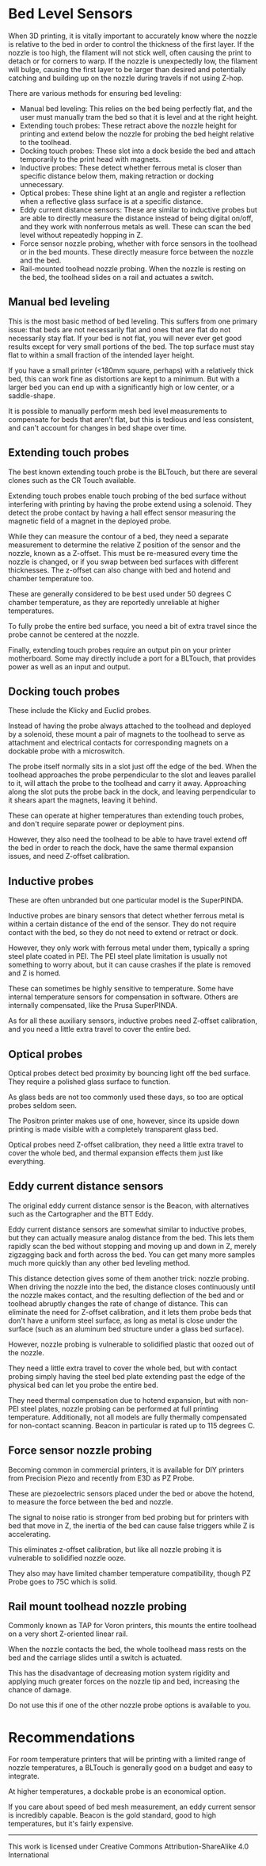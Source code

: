 # Bed Level Sensors

When 3D printing, it is vitally important to accurately know where the nozzle is relative to the bed in order to control the thickness of the first layer.
If the nozzle is too high, the filament will not stick well, often causing the print to detach or for corners to warp.
If the nozzle is unexpectedly low, the filament will bulge, causing the first layer to be larger than desired and potentially catching and building up on the nozzle during travels if not using Z-hop.

There are various methods for ensuring bed leveling:

* Manual bed leveling: This relies on the bed being perfectly flat, and the user must manually tram the bed so that it is level and at the right height.
* Extending touch probes: These retract above the nozzle height for printing and extend below the nozzle for probing the bed height relative to the toolhead.
* Docking touch probes: These slot into a dock beside the bed and attach temporarily to the print head with magnets.
* Inductive probes: These detect whether ferrous metal is closer than specific distance below them, making retraction or docking unnecessary.
* Optical probes: These shine light at an angle and register a reflection when a reflective glass surface is at a specific distance.
* Eddy current distance sensors: These are similar to inductive probes but are able to directly measure the distance instead of being digital on/off, and they work with nonferrous metals as well. These can scan the bed level without repeatedly hopping in Z.
* Force sensor nozzle probing, whether with force sensors in the toolhead or in the bed mounts. These directly measure force between the nozzle and the bed.
* Rail-mounted toolhead nozzle probing. When the nozzle is resting on the bed, the toolhead slides on a rail and actuates a switch.

## Manual bed leveling

This is the most basic method of bed leveling.
This suffers from one primary issue: that beds are not necessarily flat and ones that are flat do not necessarily stay flat.
If your bed is not flat, you will never ever get good results except for very small portions of the bed.
The top surface must stay flat to within a small fraction of the intended layer height.

If you have a small printer (<180mm square, perhaps) with a relatively thick bed, this can work fine as distortions are kept to a minimum.
But with a larger bed you can end up with a significantly high or low center, or a saddle-shape.

It is possible to manually perform mesh bed level measurements to compensate for beds that aren't flat, but this is tedious and less consistent, and can't account for changes in bed shape over time.

## Extending touch probes

The best known extending touch probe is the BLTouch, but there are several clones such as the CR Touch available.

Extending touch probes enable touch probing of the bed surface without interfering with printing by having the probe extend using a solenoid.
They detect the probe contact by having a hall effect sensor measuring the magnetic field of a magnet in the deployed probe.

While they can measure the contour of a bed, they need a separate measurement to determine the relative Z position of the sensor and the nozzle, known as a Z-offset.
This must be re-measured every time the nozzle is changed, or if you swap between bed surfaces with different thicknesses.
The z-offset can also change with bed and hotend and chamber temperature too.

These are generally considered to be best used under 50 degrees C chamber temperature, as they are reportedly unreliable at higher temperatures.

To fully probe the entire bed surface, you need a bit of extra travel since the probe cannot be centered at the nozzle.

Finally, extending touch probes require an output pin on your printer motherboard.
Some may directly include a port for a BLTouch, that provides power as well as an input and output.

## Docking touch probes

These include the Klicky and Euclid probes.

Instead of having the probe always attached to the toolhead and deployed by a solenoid, these mount a pair of magnets to the toolhead to serve as attachment and electrical contacts for corresponding magnets on a dockable probe with a microswitch.

The probe itself normally sits in a slot just off the edge of the bed.
When the toolhead approaches the probe perpendicular to the slot and leaves parallel to it, will attach the probe to the toolhead and carry it away.
Approaching along the slot puts the probe back in the dock, and leaving perpendicular to it shears apart the magnets, leaving it behind.

These can operate at higher temperatures than extending touch probes, and don't require separate power or deployment pins.

However, they also need the toolhead to be able to have travel extend off the bed in order to reach the dock, have the same thermal expansion issues, and need Z-offset calibration.

## Inductive probes

These are often unbranded but one particular model is the SuperPINDA.

Inductive probes are binary sensors that detect whether ferrous metal is within a certain distance of the end of the sensor.
They do not require contact with the bed, so they do not need to extend or retract or dock.

However, they only work with ferrous metal under them, typically a spring steel plate coated in PEI.
The PEI steel plate limitation is usually not something to worry about, but it can cause crashes if the plate is removed and Z is homed.

These can sometimes be highly sensitive to temperature.
Some have internal temperature sensors for compensation in software.
Others are internally compensated, like the Prusa SuperPINDA.

As for all these auxiliary sensors, inductive probes need Z-offset calibration, and you need a little extra travel to cover the entire bed.

## Optical probes

Optical probes detect bed proximity by bouncing light off the bed surface.
They require a polished glass surface to function.

As glass beds are not too commonly used these days, so too are optical probes seldom seen.

The Positron printer makes use of one, however, since its upside down printing is made visible with a completely transparent glass bed.

Optical probes need Z-offset calibration, they need a little extra travel to cover the whole bed, and thermal expansion effects them just like everything.

## Eddy current distance sensors

The original eddy current distance sensor is the Beacon, with alternatives such as the Cartographer and the BTT Eddy.

Eddy current distance sensors are somewhat similar to inductive probes, but they can actually measure analog distance from the bed.
This lets them rapidly scan the bed without stopping and moving up and down in Z, merely zigzagging back and forth across the bed.
You can get many more samples much more quickly than any other bed leveling method.

This distance detection gives some of them another trick: nozzle probing.
When driving the nozzle into the bed, the distance closes continuously until the nozzle makes contact, and the resulting deflection of the bed and or toolhead abruptly changes the rate of change of distance.
This can eliminate the need for Z-offset calibration, and it lets them probe beds that don't have a uniform steel surface, as long as metal is close under the surface (such as an aluminum bed structure under a glass bed surface).

However, nozzle probing is vulnerable to solidified plastic that oozed out of the nozzle.

They need a little extra travel to cover the whole bed, but with contact probing simply having the steel bed plate extending past the edge of the physical bed can let you probe the entire bed.

They need thermal compensation due to hotend expansion, but with non-PEI steel plates, nozzle probing can be performed at full printing temperature.
Additionally, not all models are fully thermally compensated for non-contact scanning.
Beacon in particular is rated up to 115 degrees C.

## Force sensor nozzle probing

Becoming common in commercial printers, it is available for DIY printers from Precision Piezo and recently from E3D as PZ Probe.

These are piezoelectric sensors placed under the bed or above the hotend, to measure the force between the bed and nozzle.

The signal to noise ratio is stronger from bed probing but for printers with bed that move in Z, the inertia of the bed can cause false triggers while Z is accelerating.

This eliminates z-offset calibration, but like all nozzle probing it is vulnerable to solidified nozzle ooze.

They also may have limited chamber temperature compatibility, though PZ Probe goes to 75C which is solid.

## Rail mount toolhead nozzle probing

Commonly known as TAP for Voron printers, this mounts the entire toolhead on a very short Z-oriented linear rail.

When the nozzle contacts the bed, the whole toolhead mass rests on the bed and the carriage slides until a switch is actuated.

This has the disadvantage of decreasing motion system rigidity and applying much greater forces on the nozzle tip and bed, increasing the chance of damage.

Do not use this if one of the other nozzle probe options is available to you.

# Recommendations

For room temperature printers that will be printing with a limited range of nozzle temperatures, a BLTouch is generally good on a budget and easy to integrate.

At higher temperatures, a dockable probe is an economical option.

If you care about speed of bed mesh measurement, an eddy current sensor is incredibly capable.
Beacon is the gold standard, good to high temperatures, but it's fairly expensive.

---

This work is licensed under Creative Commons Attribution-ShareAlike 4.0 International
